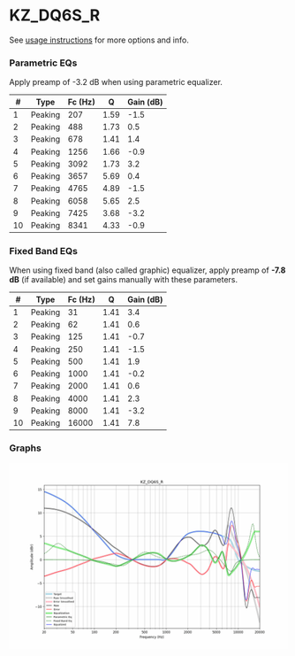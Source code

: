 # KZ_DQ6S_R
See [usage instructions](https://github.com/jaakkopasanen/AutoEq#usage) for more options and info.

### Parametric EQs
Apply preamp of -3.2 dB when using parametric equalizer.

|   # | Type    |   Fc (Hz) |    Q |   Gain (dB) |
|-----|---------|-----------|------|-------------|
|   1 | Peaking |       207 | 1.59 |        -1.5 |
|   2 | Peaking |       488 | 1.73 |         0.5 |
|   3 | Peaking |       678 | 1.41 |         1.4 |
|   4 | Peaking |      1256 | 1.66 |        -0.9 |
|   5 | Peaking |      3092 | 1.73 |         3.2 |
|   6 | Peaking |      3657 | 5.69 |         0.4 |
|   7 | Peaking |      4765 | 4.89 |        -1.5 |
|   8 | Peaking |      6058 | 5.65 |         2.5 |
|   9 | Peaking |      7425 | 3.68 |        -3.2 |
|  10 | Peaking |      8341 | 4.33 |        -0.9 |

### Fixed Band EQs
When using fixed band (also called graphic) equalizer, apply preamp of **-7.8 dB** (if available) and set gains manually with these parameters.

|   # | Type    |   Fc (Hz) |    Q |   Gain (dB) |
|-----|---------|-----------|------|-------------|
|   1 | Peaking |        31 | 1.41 |         3.4 |
|   2 | Peaking |        62 | 1.41 |         0.6 |
|   3 | Peaking |       125 | 1.41 |        -0.7 |
|   4 | Peaking |       250 | 1.41 |        -1.5 |
|   5 | Peaking |       500 | 1.41 |         1.9 |
|   6 | Peaking |      1000 | 1.41 |        -0.2 |
|   7 | Peaking |      2000 | 1.41 |         0.6 |
|   8 | Peaking |      4000 | 1.41 |         2.3 |
|   9 | Peaking |      8000 | 1.41 |        -3.2 |
|  10 | Peaking |     16000 | 1.41 |         7.8 |

### Graphs
![](./KZ_DQ6S_R.png)
